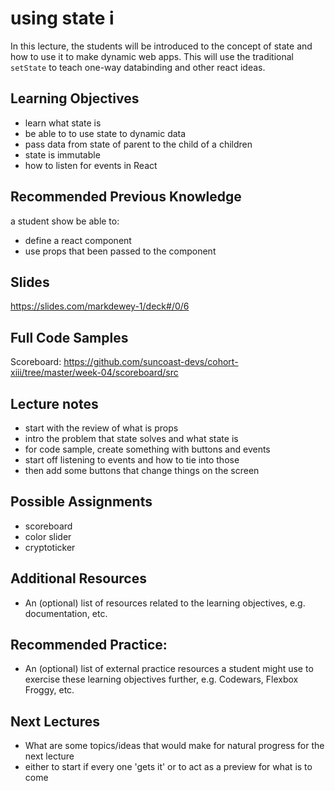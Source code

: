 # using state i

In this lecture, the students will be introduced to the concept of state and how to use it to make dynamic web apps. This will use the traditional `setState` to teach one-way databinding and other react ideas.

## Learning Objectives

- learn what state is
- be able to to use state to dynamic data
- pass data from state of parent to the child of a children
- state is immutable
- how to listen for events in React

## Recommended Previous Knowledge

a student show be able to:

- define a react component
- use props that been passed to the component

## Slides

https://slides.com/markdewey-1/deck#/0/6

## Full Code Samples

Scoreboard:
https://github.com/suncoast-devs/cohort-xiii/tree/master/week-04/scoreboard/src

## Lecture notes

- start with the review of what is props
- intro the problem that state solves and what state is
- for code sample, create something with buttons and events
- start off listening to events and how to tie into those
- then add some buttons that change things on the screen

## Possible Assignments

- scoreboard
- color slider
- cryptoticker

## Additional Resources

- An (optional) list of resources related to the learning objectives, e.g. documentation, etc.

## Recommended Practice:

- An (optional) list of external practice resources a student might use to exercise these learning objectives further,
  e.g. Codewars, Flexbox Froggy, etc.

## Next Lectures

- What are some topics/ideas that would make for natural progress for the next lecture
- either to start if every one 'gets it' or to act as a preview for what is to come
